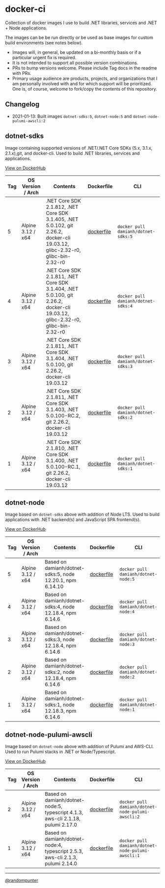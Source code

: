 # docker-ci

Collection of docker images I use to build .NET libraries, services and
.NET + Node applications.

The images can be be run directly or be used as base images for custom build
environments (see notes below).

- Images will, in general, be updated on a bi-monthly basis or if a particular
  urgent fix is required.
- It is not intended to support all possible version combinations.
- PRs to bump versions welcome. Please include Tag docs in the readme with PRs.
- Primary usage audience are products, projects, and organizations that I am
  personally involved with and for which support will be prioritized. One is, of
  course, welcome to fork/copy the contents of this repository.

## Changelog

- 2021-01-13: Built images `dotnet-sdks:5`, `dotnet-node:5` and `dotnet-node-pulumi-awscli:2`

## dotnet-sdks

Image containing supported versions of .NET/.NET Core SDKs (5.x, 3.1.x,
2.1.x),git, and docker-cli. Used to build .NET libraries, services and
applications.

[View on DockerHub](https://hub.docker.com/r/damianh/dotnet-sdks/tags)

| Tag | OS Version / Arch | Contents | Dockerfile | CLI |
| - | - | - | - | - |
| 5 | Alpine 3.12 / x64 | .NET Core SDK 2.1.812, .NET Core SDK 3.1.405, .NET 5.0.102, git 2.26.2, docker-cli 19.03.12, glibc-2.32-r0, glibc-bin-2.32-r0 | [dockerfile](dotnet-sdks/5/dockerfile) | `docker pull damianh/dotnet-sdks:5` |
| 4 | Alpine 3.12 / x64 | .NET Core SDK 2.1.811, .NET Core SDK 3.1.404, .NET 5.0.100, git 2.26.2, docker-cli 19.03.12, glibc-2.32-r0, glibc-bin-2.32-r0 | [dockerfile](dotnet-sdks/4/dockerfile) | `docker pull damianh/dotnet-sdks:4` |
| 3 | Alpine 3.12 / x64 | .NET Core SDK 2.1.811, .NET Core SDK 3.1.404, .NET 5.0.100, git 2.26.2, docker-cli 19.03.12 | [dockerfile](dotnet-sdks/3/dockerfile) | `docker pull damianh/dotnet-sdks:3` |
| 2 | Alpine 3.12 / x64 | .NET Core SDK 2.1.811, .NET Core SDK 3.1.403, .NET 5.0.100-RC.2, git 2.26.2, docker-cli 19.03.12 | [dockerfile](dotnet-sdks/2/dockerfile) | `docker pull damianh/dotnet-sdks:2` |
| 1 | Alpine 3.12 / x64 | .NET Core SDK 2.1.810, .NET Core SDK 3.1.400, .NET 5.0.100-RC.1, git 2.26.2, docker-cli 19.03.12 | [dockerfile](dotnet-sdks/1/dockerfile) | `docker pull damianh/dotnet-sdks:1` |

## dotnet-node

Image based on `dotnet-sdks` above with addition of Node LTS. Used to build
applications with .NET backend(s) and JavaScript SPA frontend(s).

[View on DockerHub](https://hub.docker.com/r/damianh/dotnet-node/tags)

| Tag | OS Version / Arch | Contents | Dockerfile | CLI |
| - | - | - | - | - |
| 5 | Alpine 3.12 / x64 | Based on damianh/dotnet-sdks:5, node 12.20.1, npm 6.14.10  | [dockerfile](dotnet-node/5/dockerfile) | `docker pull damianh/dotnet-node:5` |
| 4 | Alpine 3.12 / x64 | Based on damianh/dotnet-sdks:4, node 12.18.4, npm 6.14.6  | [dockerfile](dotnet-node/4/dockerfile) | `docker pull damianh/dotnet-node:4` |
| 3 | Alpine 3.12 / x64 | Based on damianh/dotnet-sdks:3, node 12.18.4, npm 6.14.6  | [dockerfile](dotnet-node/3/dockerfile) | `docker pull damianh/dotnet-node:3` |
| 2 | Alpine 3.12 / x64 | Based on damianh/dotnet-sdks:2, node 12.18.4, npm 6.14.6  | [dockerfile](dotnet-node/2/dockerfile) | `docker pull damianh/dotnet-node:2` |
| 1 | Alpine 3.12 / x64 | Based on damianh/dotnet-sdks:1, node 12.18.3, npm 6.14.6  | [dockerfile](dotnet-node/1/dockerfile) | `docker pull damianh/dotnet-node:1` |

## dotnet-node-pulumi-awscli

Image based on `dotnet-node` above with addition of Pulumi and AWS-CLI. Used to run
Pulumi stacks in .NET or Node/Typescript.

[View on DockerHub](https://hub.docker.com/r/damianh/dotnet-node/tags)

| Tag | OS Version / Arch | Contents | Dockerfile | CLI |
| - | - | - | - | - |
| 2 | Alpine 3.12 / x64 | Based on damianh/dotnet-node:5, typescript 4.1.3, aws-cli 2.1.18, pulumi 2.17.0  | [dockerfile](dotnet-node-pulumi-awscli/1/dockerfile) | `docker pull damianh/dotnet-node-pulumi-awscli:2` |
| 1 | Alpine 3.12 / x64 | Based on damianh/dotnet-node:4, typescript 2.5.3, aws-cli 2.1.3, pulumi 2.14.0  | [dockerfile](dotnet-node-pulumi-awscli/1/dockerfile) | `docker pull damianh/dotnet-node-pulumi-awscli:1` |

----
[@randompunter](https://twitter.com/randompunter)
